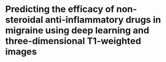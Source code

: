 # Predicting the efficacy of non-steroidal anti-inflammatory drugs in migraine using deep learning and three-dimensional T1-weighted images
